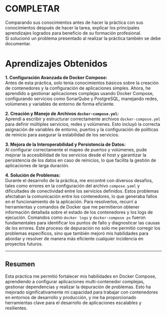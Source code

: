 # COMPLETAR  
Comparando sus conocimientos antes de hacer la práctica con sus conocimientos después de hacer la tarea, explicar los principales aprendizajes logrados para beneficio de su formación profesional.  
Si solucionó un problema presentado al realizar la práctica también se debe documentar.

# Aprendizajes Obtenidos

**1. Configuración Avanzada de Docker Compose:**  
Antes de esta práctica, solo tenía conocimientos básicos sobre la creación de contenedores y la configuración de aplicaciones simples. Ahora, he aprendido a gestionar aplicaciones complejas usando Docker Compose, configurando servicios como SonarQube y PostgreSQL, manejando redes, volúmenes y variables de entorno de forma eficiente.

**2. Creación y Manejo de Archivos `docker-compose.yml`:**  
Aprendí a escribir y estructurar correctamente archivos `docker-compose.yml` para definir múltiples servicios, redes y volúmenes. Esto incluyó la correcta asignación de variables de entorno, puertos y la configuración de políticas de reinicio para asegurar la estabilidad de los servicios.

**3. Mejora de la Interoperabilidad y Persistencia de Datos:**  
Al configurar correctamente el mapeo de puertos y volúmenes, pude mejorar la accesibilidad de los servicios desde el host y garantizar la persistencia de los datos en caso de reinicios, lo que facilita la gestión de aplicaciones de larga duración.

**4. Solución de Problemas:**  
Durante el desarrollo de la práctica, me encontré con diversos desafíos, tales como errores en la configuración del archivo `compose.yaml` y dificultades de conectividad entre los servicios definidos. Estos problemas afectaban la comunicación entre los contenedores, lo que generaba fallos en el funcionamiento de la aplicación. Para resolverlos, recurrí a herramientas y comandos de Docker que me permitieron obtener información detallada sobre el estado de los contenedores y los logs de ejecución. Comandos como `docker logs` y `docker-compose ps` fueron fundamentales para identificar los puntos de fallo y diagnosticar las causas de los errores. Este proceso de depuración no solo me permitió corregir los problemas específicos, sino que también mejoró mis habilidades para abordar y resolver de manera más eficiente cualquier incidencia en proyectos futuros. 

---

## Resumen

Esta práctica me permitió fortalecer mis habilidades en Docker Compose, aprendiendo a configurar aplicaciones multi-contenedor complejas, gestionar dependencias y realizar la depuración de problemas. Esto ha mejorado significativamente mi capacidad para trabajar con contenedores en entornos de desarrollo y producción, y me ha proporcionado herramientas clave para el desarrollo de aplicaciones escalables y resilientes.

